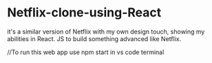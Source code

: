 # Netflix-clone-using-React
it's a similar version of Netflix with my own design touch, showing my abilities in React. JS to build something advanced like Netflix.

//To run this web app
use npm start in vs code terminal
